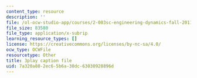 ```yaml
---
content_type: resource
description: ''
file: /ol-ocw-studio-app/courses/2-003sc-engineering-dynamics-fall-2011/7a320a802ec65b6a30dc63030928896d_63sIgMvBuEQ.srt
file_size: 83580
file_type: application/x-subrip
learning_resource_types: []
license: https://creativecommons.org/licenses/by-nc-sa/4.0/
ocw_type: OCWFile
resourcetype: Other
title: 3play caption file
uid: 7a320a80-2ec6-5b6a-30dc-63030928896d
---
```

